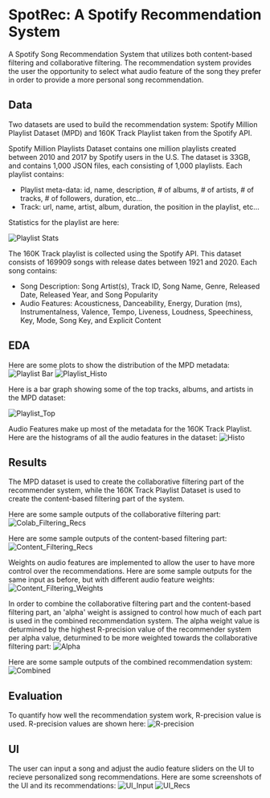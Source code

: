 # SpotRec: A Spotify Recommendation System

A Spotify Song Recommendation System that utilizes both content-based filtering and collaborative filtering. The recommendation system provides the user the opportunity to select what audio feature of the song they prefer in order to provide a more personal song recommendation.

## Data
Two datasets are used to build the recommendation system: Spotify Million Playlist Dataset (MPD) and 160K Track Playlist taken from the Spotify API. 

Spotify Million Playlists Dataset contains one million playlists created between 2010 and 2017 by Spotify users in the U.S. The dataset is 33GB, and contains 1,000 JSON files, each consisting of 1,000 playlists. Each playlist contains:
- Playlist meta-data: id, name, description, # of albums, # of artists, # of tracks, # of followers, duration, etc...
- Track: url, name, artist, album, duration, the position in the playlist, etc...

Statistics for the playlist are here:

![Playlist Stats](https://github.com/el535/SpotifyRecommendation/blob/main/Project_Images/Playlist_Stats.JPG)

The 160K Track playlist is collected using the Spotify API. This dataset consists of 169909 songs with release dates between 1921 and 2020. Each song contains:
- Song Description: Song Artist(s), Track ID, Song Name, Genre, Released Date, Released Year, and Song Popularity
- Audio Features: Acousticness, Danceability, Energy, Duration (ms), Instrumentalness, Valence, Tempo, Liveness, Loudness, Speechiness, Key, Mode, Song Key, and Explicit Content

## EDA
Here are some plots to show the distribution of the MPD metadata:
![Playlist Bar](https://github.com/el535/SpotifyRecommendation/blob/main/Project_Images/Playlist_info.JPG)
![Playlist_Histo](https://github.com/el535/SpotifyRecommendation/blob/main/Project_Images/Playlist_Histo.JPG)

Here is a bar graph showing some of the top tracks, albums, and artists in the MPD dataset:

![Playlist_Top](https://github.com/el535/SpotifyRecommendation/blob/main/Project_Images/Playlist_Top.JPG) 

Audio Features make up most of the metadata for the 160K Track Playlist. Here are the histograms of all the audio features in the dataset:
![Histo](https://github.com/el535/SpotifyRecommendation/blob/main/Project_Images/Spotify_Histogram.JPG)

## Results
The MPD dataset is used to create the collaborative filtering part of the recommender system, while the 160K Track Playlist Dataset is used to create the content-based filtering part of the system. 

Here are some sample outputs of the collaborative filtering part:
![Colab_Filtering_Recs](https://github.com/el535/SpotifyRecommendation/blob/main/Project_Images/Colab_Filtering_Recs.JPG)

Here are some sample outputs of the content-based filtering part:
![Content_Filtering_Recs](https://github.com/el535/SpotifyRecommendation/blob/main/Project_Images/Content_Recs.JPG)

Weights on audio features are implemented to allow the user to have more control over the recommendations. Here are some sample outputs for the same input as before, but with different audio feature weights:
![Content_Filtering_Weights](https://github.com/el535/SpotifyRecommendation/blob/main/Project_Images/Content_Recs_Weights.JPG)

In order to combine the collaborative filtering part and the content-based filtering part, an 'alpha' weight is assigned to control how much of each part is used in the combined recommendation system. The alpha weight value is deturmined by the highest R-precision value of the recommender system per alpha value, deturmined to be more weighted towards the collaborative filtering part:
![Alpha](https://github.com/el535/SpotifyRecommendation/blob/main/Project_Images/Weights_Precision.JPG)

Here are some sample outputs of the combined recommendation system:
![Combined](https://github.com/el535/SpotifyRecommendation/blob/main/Project_Images/Combined_Recs.JPG)

## Evaluation
To quantify how well the recommendation system work, R-precision value is used. R-precision values are shown here:
![R-precision](https://github.com/el535/SpotifyRecommendation/blob/main/Project_Images/Precision.JPG)

## UI
The user can input a song and adjust the audio feature sliders on the UI to recieve personalized song recommendations. Here are some screenshots of the UI and its recommendations:
![UI_Input](https://github.com/el535/SpotifyRecommendation/blob/main/Project_Images/UI_Song_Input.JPG)
![UI_Recs](https://github.com/el535/SpotifyRecommendation/blob/main/Project_Images/UI.JPG)
